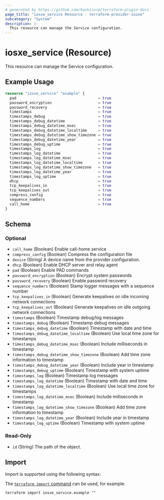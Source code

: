 ```yaml
---
# generated by https://github.com/hashicorp/terraform-plugin-docs
page_title: "iosxe_service Resource - terraform-provider-iosxe"
subcategory: "System"
description: |-
  This resource can manage the Service configuration.
---
```


# iosxe_service (Resource)

This resource can manage the Service configuration.

## Example Usage

```terraform
resource "iosxe_service" "example" {
  pad                                     = true
  password_encryption                     = true
  password_recovery                       = true
  timestamps                              = true
  timestamps_debug                        = true
  timestamps_debug_datetime               = true
  timestamps_debug_datetime_msec          = true
  timestamps_debug_datetime_localtime     = true
  timestamps_debug_datetime_show_timezone = true
  timestamps_debug_datetime_year          = true
  timestamps_debug_uptime                 = true
  timestamps_log                          = true
  timestamps_log_datetime                 = true
  timestamps_log_datetime_msec            = true
  timestamps_log_datetime_localtime       = true
  timestamps_log_datetime_show_timezone   = true
  timestamps_log_datetime_year            = true
  timestamps_log_uptime                   = true
  dhcp                                    = true
  tcp_keepalives_in                       = true
  tcp_keepalives_out                      = true
  compress_config                         = true
  sequence_numbers                        = true
  call_home                               = true
}
```

<!-- schema generated by tfplugindocs -->
## Schema

### Optional

- `call_home` (Boolean) Enable call-home service
- `compress_config` (Boolean) Compress the configuration file
- `device` (String) A device name from the provider configuration.
- `dhcp` (Boolean) Enable DHCP server and relay agent
- `pad` (Boolean) Enable PAD commands
- `password_encryption` (Boolean) Encrypt system passwords
- `password_recovery` (Boolean) Enable password recovery
- `sequence_numbers` (Boolean) Stamp logger messages with a sequence number
- `tcp_keepalives_in` (Boolean) Generate keepalives on idle incoming network connections
- `tcp_keepalives_out` (Boolean) Generate keepalives on idle outgoing network connections
- `timestamps` (Boolean) Timestamp debug/log messages
- `timestamps_debug` (Boolean) Timestamp debug messages
- `timestamps_debug_datetime` (Boolean) Timestamp with date and time
- `timestamps_debug_datetime_localtime` (Boolean) Use local time zone for timestamps
- `timestamps_debug_datetime_msec` (Boolean) Include milliseconds in timestamp
- `timestamps_debug_datetime_show_timezone` (Boolean) Add time zone information to timestamp
- `timestamps_debug_datetime_year` (Boolean) Include year in timestamp
- `timestamps_debug_uptime` (Boolean) Timestamp with system uptime
- `timestamps_log` (Boolean) Timestamp log messages
- `timestamps_log_datetime` (Boolean) Timestamp with date and time
- `timestamps_log_datetime_localtime` (Boolean) Use local time zone for timestamps
- `timestamps_log_datetime_msec` (Boolean) Include milliseconds in timestamp
- `timestamps_log_datetime_show_timezone` (Boolean) Add time zone information to timestamp
- `timestamps_log_datetime_year` (Boolean) Include year in timestamp
- `timestamps_log_uptime` (Boolean) Timestamp with system uptime

### Read-Only

- `id` (String) The path of the object.

## Import

Import is supported using the following syntax:

The [`terraform import` command](https://developer.hashicorp.com/terraform/cli/commands/import) can be used, for example:

```shell
terraform import iosxe_service.example ""
```
